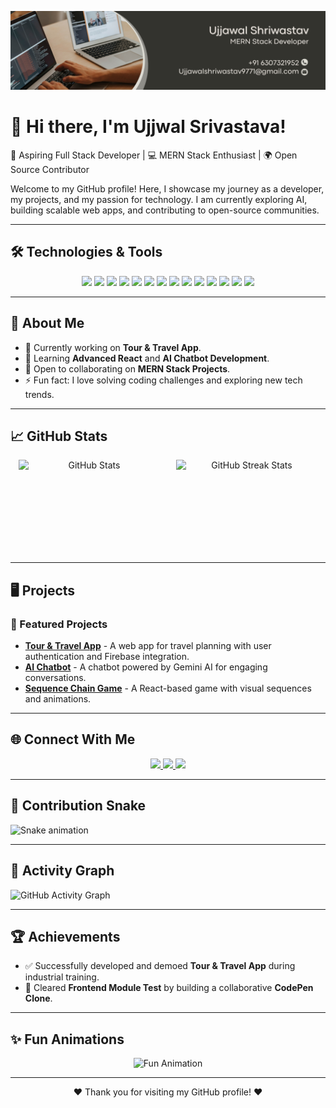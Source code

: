 ![Header](https://github.com/Ujjwalsri03/Ujjwalsri03/blob/main/assets/cover-letter.png)

# 👋 Hi there, I'm **Ujjwal Srivastava**!

🚀 Aspiring Full Stack Developer | 💻 MERN Stack Enthusiast | 🌍 Open Source Contributor

Welcome to my GitHub profile! Here, I showcase my journey as a developer, my projects, and my passion for technology. I am currently exploring AI, building scalable web apps, and contributing to open-source communities.

---

## 🛠️ **Technologies & Tools**

<p align="center">
  <!-- Programming Languages -->
  <img src="https://img.shields.io/badge/Language-C++-00599c?style=for-the-badge&logo=cplusplus&logoColor=white"/>
  <img src="https://img.shields.io/badge/Language-Java-007396?style=for-the-badge&logo=java&logoColor=white"/>
  <img src="https://img.shields.io/badge/Language-JavaScript-f7df1e?style=for-the-badge&logo=javascript&logoColor=black"/>
  <img src="https://img.shields.io/badge/Language-SQL-4479A1?style=for-the-badge&logo=postgresql&logoColor=white"/>
  
  <!-- Frontend Tools -->
  <img src="https://img.shields.io/badge/Frontend-React-61DAFB?style=for-the-badge&logo=react&logoColor=black"/>
  <img src="https://img.shields.io/badge/Frontend-HTML5-e34f26?style=for-the-badge&logo=html5&logoColor=white"/>
  <img src="https://img.shields.io/badge/Frontend-CSS3-1572b6?style=for-the-badge&logo=css3&logoColor=white"/>
  
  <!-- Backend Tools -->
  <img src="https://img.shields.io/badge/Backend-Firebase-ffca28?style=for-the-badge&logo=firebase&logoColor=black"/>
  <img src="https://img.shields.io/badge/Backend-Node.js-339933?style=for-the-badge&logo=node.js&logoColor=white"/>
  <img src="https://img.shields.io/badge/Backend-Express.js-000000?style=for-the-badge&logo=express&logoColor=white"/>
  
  <!-- Databases -->
  <img src="https://img.shields.io/badge/Database-MySQL-4479A1?style=for-the-badge&logo=mysql&logoColor=white"/>
  <img src="https://img.shields.io/badge/Database-MongoDB-47A248?style=for-the-badge&logo=mongodb&logoColor=white"/>
  
  <!-- Tools & Platforms -->
  <img src="https://img.shields.io/badge/Tools-GitHub-181717?style=for-the-badge&logo=github&logoColor=white"/>
  <img src="https://img.shields.io/badge/Tools-VSCode-007ACC?style=for-the-badge&logo=visualstudiocode&logoColor=white"/>
  
 
</p>


---

## 🌟 **About Me**

- 🔭 Currently working on **Tour & Travel App**.
- 🌱 Learning **Advanced React** and **AI Chatbot Development**.
- 🤝 Open to collaborating on **MERN Stack Projects**.
- ⚡ Fun fact: I love solving coding challenges and exploring new tech trends.

---

## 📈 **GitHub Stats**

<p align="center" style="display: flex; justify-content: space-around; flex-wrap: wrap; ">
  <img src="https://github-readme-stats.vercel.app/api?username=Ujjwalsri03&show_icons=true&theme=radical" alt="GitHub Stats" style="width: 45%; max-width: 400px; height:150px;"/>
  <img src="https://streak-stats.demolab.com?user=Ujjwalsri03&theme=radical" alt="GitHub Streak Stats" style="width: 45%; max-width: 400px; height:150px;"/>
</p>


---

## 🖥️ **Projects**

### 🚀 Featured Projects
- **[Tour & Travel App](https://github.com/Ujjwalsri03/TourTravelApp)** - A web app for travel planning with user authentication and Firebase integration.
- **[AI Chatbot](https://github.com/Ujjwalsri03/AIChatbot)** - A chatbot powered by Gemini AI for engaging conversations.
- **[Sequence Chain Game](https://github.com/Ujjwalsri03/SequenceChain)** - A React-based game with visual sequences and animations.

---

## 🌐 **Connect With Me**
<p align="center">
  <a href="https://www.linkedin.com/in/ujjwalsrivastava">
    <img src="https://img.shields.io/badge/LinkedIn-Ujjwal%20Srivastava-blue?style=for-the-badge&logo=linkedin"/>
  </a>
  <a href="https://github.com/Ujjwalsri03">
    <img src="https://img.shields.io/badge/GitHub-Ujjwalsri03-181717?style=for-the-badge&logo=github"/>
  </a>
  <a href="mailto:ujjawalshriwastav9771@gmail.com">
    <img src="https://img.shields.io/badge/Email-ujjwalsrivastava03@gmail.com-d14836?style=for-the-badge&logo=gmail&logoColor=white"/>
  </a>
</p>

---

## 🐍 **Contribution Snake**

![Snake animation](https://github.com/Ujjwalsri03/Ujjwalsri03/blob/output/github-contribution-grid-snake.svg)

---

## 🎨 **Activity Graph**

![GitHub Activity Graph](https://github-readme-activity-graph.cyclic.app/graph?username=Ujjwalsri03&theme=react-dark)

---

## 🏆 **Achievements**

- ✅ Successfully developed and demoed **Tour & Travel App** during industrial training.
- 💪 Cleared **Frontend Module Test** by building a collaborative **CodePen Clone**.

---

## ✨ **Fun Animations**
<p align="center">
  <img src="https://github.com/Ujjwalsri03/Ujjwalsri03/raw/main/cool-animation.gif" alt="Fun Animation" width="500"/>
</p>

---

<p align="center">❤️ Thank you for visiting my GitHub profile! ❤️</p>
